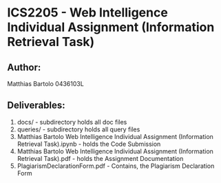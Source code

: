 # ICS2205 - Web Intelligence Individual Assignment (Information Retrieval Task)
## Author: 
Matthias Bartolo 0436103L

## Deliverables:
1. docs/ - subdirectory holds all doc files
2. queries/ - subdirectory holds all query files
3. Matthias Bartolo Web Intelligence Individual Assignment (Information Retrieval Task).ipynb - holds the Code Submission
4. Matthias Bartolo Web Intelligence Individual Assignment (Information Retrieval Task).pdf - holds the Assignment Documentation
5. PlagiarismDeclarationForm.pdf - Contains, the Plagiarism Declaration Form